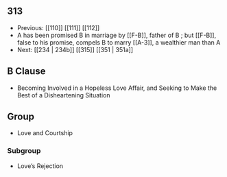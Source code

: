 ## 313
- Previous: [[110]] [[111]] [[112]] 
- A has been promised B in marriage by [[F-B]], father of B ; but [[F-B]], false to his promise, compels B to marry [[A-3]], a wealthier man than A
- Next: [[234 | 234b]] [[315]] [[351 | 351a]] 

## B Clause
- Becoming Involved in a Hopeless Love Affair, and Seeking to Make the Best of a Disheartening Situation

## Group
- Love and Courtship

### Subgroup
- Love’s Rejection

